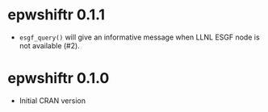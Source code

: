 # epwshiftr 0.1.1

* `esgf_query()` will give an informative message when LLNL ESGF node is not
  available (#2).

# epwshiftr 0.1.0

* Initial CRAN version
